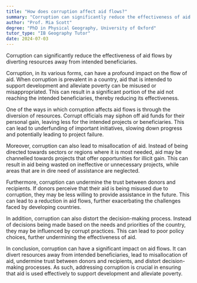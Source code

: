 ```yaml
---
title: "How does corruption affect aid flows?"
summary: "Corruption can significantly reduce the effectiveness of aid flows by diverting resources away from intended beneficiaries."
author: "Prof. Mia Scott"
degree: "PhD in Physical Geography, University of Oxford"
tutor_type: "IB Geography Tutor"
date: 2024-07-03
---
```


Corruption can significantly reduce the effectiveness of aid flows by diverting resources away from intended beneficiaries.

Corruption, in its various forms, can have a profound impact on the flow of aid. When corruption is prevalent in a country, aid that is intended to support development and alleviate poverty can be misused or misappropriated. This can result in a significant portion of the aid not reaching the intended beneficiaries, thereby reducing its effectiveness.

One of the ways in which corruption affects aid flows is through the diversion of resources. Corrupt officials may siphon off aid funds for their personal gain, leaving less for the intended projects or beneficiaries. This can lead to underfunding of important initiatives, slowing down progress and potentially leading to project failure.

Moreover, corruption can also lead to misallocation of aid. Instead of being directed towards sectors or regions where it is most needed, aid may be channelled towards projects that offer opportunities for illicit gain. This can result in aid being wasted on ineffective or unnecessary projects, while areas that are in dire need of assistance are neglected.

Furthermore, corruption can undermine the trust between donors and recipients. If donors perceive that their aid is being misused due to corruption, they may be less willing to provide assistance in the future. This can lead to a reduction in aid flows, further exacerbating the challenges faced by developing countries.

In addition, corruption can also distort the decision-making process. Instead of decisions being made based on the needs and priorities of the country, they may be influenced by corrupt practices. This can lead to poor policy choices, further undermining the effectiveness of aid.

In conclusion, corruption can have a significant impact on aid flows. It can divert resources away from intended beneficiaries, lead to misallocation of aid, undermine trust between donors and recipients, and distort decision-making processes. As such, addressing corruption is crucial in ensuring that aid is used effectively to support development and alleviate poverty.
    